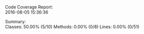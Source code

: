

Code Coverage Report:   
  2016-08-05 15:36:36   
                        
 Summary:               
  Classes: 50.00% (5/10)
  Methods:  0.00% (0/8) 
  Lines:    0.00% (0/51)

